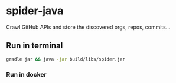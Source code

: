 # spider-java

Crawl GitHub APIs and store the discovered orgs, repos, commits...

## Run in terminal

``` bash
gradle jar && java -jar build/libs/spider.jar
```

### Run in docker

``` bash
```
